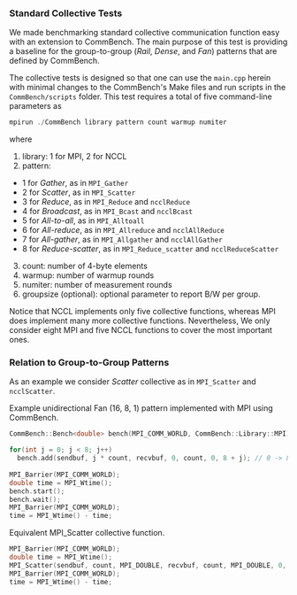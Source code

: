 ### Standard Collective Tests

We made benchmarking standard collective communication function easy with an extension to CommBench. The main purpose of this test is providing a baseline for the group-to-group (*Rail*, *Dense*, and *Fan*) patterns that are defined by CommBench.

The collective tests is designed so that one can use the ```main.cpp``` herein with minimal changes to the CommBench's Make files and run scripts in the ```CommBench/scripts``` folder. This test requires a total of five command-line parameters as
```cpp
mpirun ./CommBench library pattern count warmup numiter
```
where
1. library: 1 for MPI, 2 for NCCL
2. pattern:
  - 1 for *Gather*, as in `MPI_Gather`
  - 2 for *Scatter*, as in `MPI_Scatter`
  - 3 for *Reduce*, as in `MPI_Reduce` and `ncclReduce`
  - 4 for *Broadcast*, as in `MPI_Bcast` and `ncclBcast`
  - 5 for *All-to-all*, as in `MPI_Alltoall`
  - 6 for *All-reduce*, as in `MPI_Allreduce` and `ncclAllReduce`
  - 7 for *All-gather*, as in `MPI_Allgather` and `ncclAllGather`
  - 8 for *Reduce-scatter*, as in `MPI_Reduce_scatter` and `ncclReduceScatter`
3. count: number of 4-byte elements
4. warmup: number of warmup rounds
5. numiter: number of measurement rounds
6. groupsize (optional): optional parameter to report B/W per group.

Notice that NCCL implements only five collective functions, whereas MPI does implement many more collective functions. Nevertheless, We only consider eight MPI and five NCCL functions to cover the most important ones.

### Relation to Group-to-Group Patterns

As an example we consider *Scatter* collective as in `MPI_Scatter` and `ncclScatter`.

Example unidirectional Fan (16, 8, 1) pattern implemented with MPI using CommBench.
```cpp
CommBench::Bench<double> bench(MPI_COMM_WORLD, CommBench::Library::MPI);

for(int j = 0; j < 8; j++)
  bench.add(sendbuf, j * count, recvbuf, 0, count, 0, 8 + j); // 0 -> 8 + j
  
MPI_Barrier(MPI_COMM_WORLD);
double time = MPI_Wtime();
bench.start();
bench.wait();
MPI_Barrier(MPI_COMM_WORLD);
time = MPI_Wtime() - time;
```

Equivalent MPI_Scatter collective function.
```cpp
MPI_Barrier(MPI_COMM_WORLD);
double time = MPI_Wtime();
MPI_Scatter(sendbuf, count, MPI_DOUBLE, recvbuf, count, MPI_DOUBLE, 0, MPI_COMM_WORLD);
MPI_Barrier(MPI_COMM_WORLD);
time = MPI_Wtime() - time;
```
